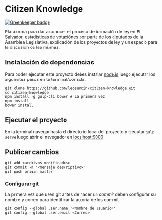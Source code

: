 # Citizen Knowledge

[![Greenkeeper badge](https://badges.greenkeeper.io/leosuncin/citizen-knowledge.svg)](https://greenkeeper.io/)

Plataforma para dar a conocer el proceso de formación de ley en El Salvador, estadisticas de votaciónes
por parte de los diputados de la Asamblea Legislativa, explicación de los proyectos de ley y un espacio
para la discusion de las mismas.

## Instalación de dependencias
Para poder ejecutar este proyecto debes instalar [node.js](https://nodejs.org/en/download/) luego ejecutar los siguientes pasos en tu terminal/consola:
```
git clone https://github.com/leosuncin/citizen-knowledge.git
cd citizen-knowledge
npm install -g gulp-cli bower # La primera vez
npm install
bower install
```

## Ejecutar el proyecto
En la terminal navegar hasta el directorio local del proyecto y ejecutar ``gulp serve`` luego abrir el navegador en [localhost:9000](http://localhost:9000)

## Publicar cambios
```
git add <archivos modificados>
git commit -m '<mensaje descriptivo>'
git push origin master
```

### Configurar git
La primera vez que usen git antes de hacer un *commit* deben configurar su nombre y correo para identificar la autoria de los commit
```
git config --global user.name '<Nombre de usuario>'
git config --global user.email <Correo>
```
